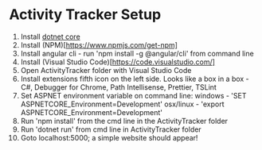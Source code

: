 # Activity Tracker Setup

1.  Install [dotnet core](https://www.microsoft.com/net/download/windows)
2.  Install (NPM)[https://www.npmjs.com/get-npm]
3.  Install angular cli - run 'npm install -g @angular/cli' from command line
4.  Install (Visual Studio Code)[https://code.visualstudio.com/]
5.  Open ActivityTracker folder with Visual Studio Code
6.  Install extensions fifth icon on the left side. Looks like a box in a box - C#, Debugger for Chrome, Path Intellisense, Prettier, TSLint
7.  Set ASPNET environment variable on command line: windows - 'SET ASPNETCORE_Environment=Development' osx/linux - 'export ASPNETCORE_Environment=Development'
8.  Run 'npm install' from the cmd line in the ActivityTracker folder
9.  Run 'dotnet run' from cmd line in ActivityTracker folder
10. Goto localhost:5000; a simple website should appear!

